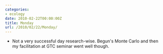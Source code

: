 ```yaml
---
categories:
- ecology
date: 2010-02-22T00:00:00Z
title: Monday
url: /2010/02/22/Monday/
---
```


-   Not a very successful day research-wise. Begun's Monte Carlo and
    then my facilitation at GTC seminar went well though.

